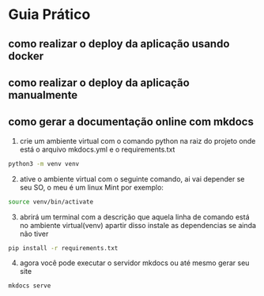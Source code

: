 # Guia Prático

## como realizar o deploy da aplicação usando docker

## como realizar o deploy da aplicação manualmente

## como gerar a documentação online com mkdocs

1. crie um ambiente virtual com o comando python na raiz do projeto onde está
o arquivo mkdocs.yml e o requirements.txt

```bash
python3 -m venv venv
```

2. ative o ambiente virtual com o seguinte comando, ai vai depender se seu SO, o meu é
um linux Mint por exemplo:

```bash
source venv/bin/activate
```

3. abrirá um terminal com a descrição que aquela linha de comando está no ambiente virtual(venv)
apartir disso instale as dependencias se ainda não tiver

```bash
pip install -r requirements.txt
```

4. agora você pode executar o servidor mkdocs ou até mesmo gerar seu site

```bash
mkdocs serve
```

